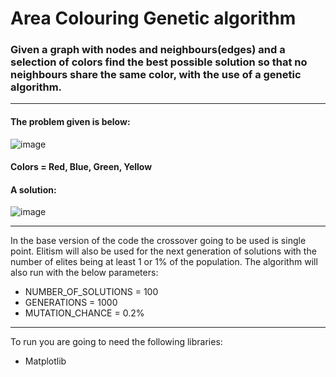 # Area Colouring Genetic algorithm  
### Given a graph with nodes and neighbours(edges) and a selection of colors find the best possible solution so that no neighbours share the same color, with the use of a genetic algorithm.  

----

#### The problem given is below:  
![image](https://github.com/kon-angelakis/GeneticAlgorithm-AreaColouring/assets/56235553/6b65ebe9-9f5d-455f-8605-18dacc0dc051)  
#### Colors = Red, Blue, Green, Yellow

#### A solution:  
![image](https://github.com/kon-angelakis/GeneticAlgorithm-AreaColouring/assets/56235553/4f193e52-67d6-4172-8927-c7e6b2368263)

----

In the base version of the code the crossover going to be used is single point. Elitism will also be used for the next generation of solutions with the number of elites being at least 1 or 1% of the population.
The algorithm will also run with the below parameters:
- NUMBER_OF_SOLUTIONS = 100
- GENERATIONS = 1000
- MUTATION_CHANCE = 0.2%

----

To run you are going to need the following libraries:  
- Matplotlib


